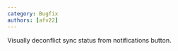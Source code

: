 ```yaml
---
category: Bugfix
authors: [afv22]
---
```


Visually deconflict sync status from notifications button.